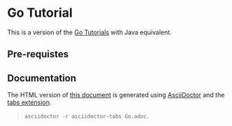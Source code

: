 # Go Tutorial

This is a version of the [Go Tutorials](https://go.dev/doc/tutorial/) with Java equivalent.

## Pre-requistes

## Documentation

The HTML version of [this document](./docs/Go.adoc) is generated using [AsciiDoctor](http://asciidoctor.org/) and the [tabs extension](https://github.com/asciidoctor/asciidoctor-tabs).

> `asciidoctor -r asciidoctor-tabs Go.adoc`.